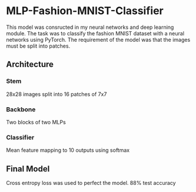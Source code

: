 # MLP-Fashion-MNIST-Classifier
This model was consructed in my neural networks and deep learning module. The task was to classify the fashion MNIST dataset with a neural networks using PyTorch. The requirement of the model was that the images must be split into patches.
## Architecture
### Stem
28x28 images split into 16 patches of 7x7
### Backbone
Two blocks of two MLPs
### Classifier
Mean feature mapping to 10 outputs using softmax
## Final Model
Cross entropy loss was used to perfect the model. 88% test accuracy
